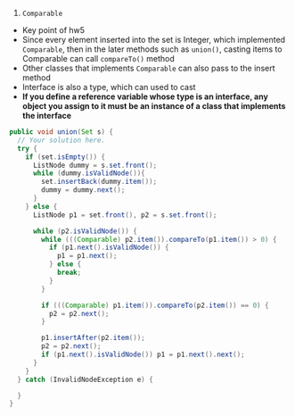 1. `Comparable`
  - Key point of hw5
  - Since every element inserted into the set is Integer, which implemented `Comparable`, then in the later methods such as `union()`, casting items to Comparable can call `compareTo()` method
  - Other classes that implements `Comparable` can also pass to the insert method
  - Interface is also a type, which can used to cast
  - **If you define a reference variable whose type is an interface, any object you assign to it must be an instance of a class that implements the interface**
  ```java
  public void union(Set s) {
    // Your solution here.
    try {
      if (set.isEmpty()) {
        ListNode dummy = s.set.front();
        while (dummy.isValidNode()){
          set.insertBack(dummy.item());
          dummy = dummy.next();
        }
      } else {
        ListNode p1 = set.front(), p2 = s.set.front();

        while (p2.isValidNode()) {
          while (((Comparable) p2.item()).compareTo(p1.item()) > 0) {
            if (p1.next().isValidNode()) {
              p1 = p1.next();
            } else {
              break;
            }
          }

          if (((Comparable) p1.item()).compareTo(p2.item()) == 0) {
            p2 = p2.next();
          }

          p1.insertAfter(p2.item());
          p2 = p2.next();
          if (p1.next().isValidNode()) p1 = p1.next().next();
        }
      }
    } catch (InvalidNodeException e) {

    }
  }
  ```
